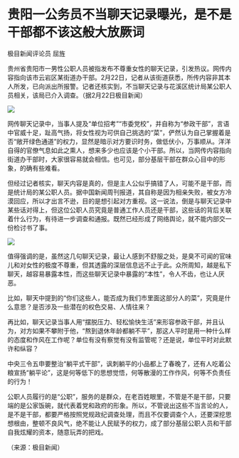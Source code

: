 # 贵阳一公务员不当聊天记录曝光，是不是干部都不该这般大放厥词

极目新闻评论员 屈旌

贵州省贵阳市一男性公职人员被指发布不尊重女性的聊天记录，引发热议。网传内容指向该市云岩区某街道办干部。2月22日，记者从该街道获悉，所传内容非其本人所发，已向派出所报警。记者还核实到，不当聊天记录与花溪区统计局某公职人员相关，该局已介入调查。（据2月22日极目新闻）

![](https://inews.gtimg.com/newsapp_bt/0/15681720095/1000)

网传聊天记录中，当事人提及“单位招考”“市委党校”，并自称为“参政干部”，言语中官威十足，趾高气扬，将女性视为可供自己挑选的“菜”，俨然认为自己掌握着是否“敞开绿色通道”的权力，显然是暗示对方要识时务，做低伏小，万事顺从。洋洋自得的官僚气息如此之熏人，想来多少也应该是个小干部。所以，当网传内容指向街道办干部时，大家很容易就会相信。也可见，部分基层干部在群众心目中的形象，的确有些难看。

但经过记者核实，聊天内容是真的，但是主人公似乎搞错了人，可能不是干部，而是统计局的某公职人员。据中国新闻周刊报道，其自称是因为相亲失败，被女方冷漠回应，所以才出言不逊，目的是想引起对方重视。这一说法，倒是与聊天记录中某些话对得上，但这位公职人员究竟是普通工作人员还是干部，这些话的背后关联着什么行为，有待进一步调查和通报。既然已经形成了网络舆论，就不能内部交一份检讨书了事。

![](https://inews.gtimg.com/newsapp_bt/0/15681720099/1000)

值得强调的是，虽然这几句聊天记录，最让人感到不舒服之处，是臭不可闻的官味儿和对女性的极度不尊重，但其透露的深层信息远不止于此。众所周知，越是私下聊天，越容易暴露本性，而这些聊天记录中暴露的“本性”，令人不齿，也让人厌恶。

比如，聊天中提到的“你们这些人，能否成为我们市里面这部分人的菜”，究竟是什么意思？是否涉及一些潜在的权色交易、人情往来？

再比如，聊天记录当事人用“摆脱压力、轻松愉快生活”来形容参政干部，并且认为，对方如果不攀附于他，“熬到退休年龄都躺不平”，那这人平时是用一种什么样的态度和作风在工作呢？单位有没有察觉有没有监管呢？还是说，单位平时对此默许和纵容？

中央三令五申要整治“躺平式干部”，讽刺躺平的小品都上了春晚了，还有人吃着公粮宣扬“躺平论”，这是何等低下的思想觉悟，何等散漫的工作作风，何等不负责任的行为！

公职人员履行的是“公职”，服务的是群众，在老百姓眼里，不管是不是干部，只要端的是公家饭碗，就代表着党和政府的形象。所以，不管说出这些不当言论的人，是不是干部，都要严格按照党规政纪调查处理，而且不仅要调查个人，还要深挖思想根由，整顿不良风气，绝不能让人民赋予的权力，成了部分基层公职人员和干部自我炫耀的资本，随意玩弄的把戏。

（来源：极目新闻）


